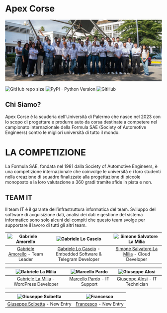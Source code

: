 # Apex Corse

![Project's banner](./Resources/Banners/banner.jpg)

![GitHub repo size](https://img.shields.io/github/repo-size/Formula-SAE/IT)
![PyPI - Python Version](https://img.shields.io/pypi/pyversions/SQLAlchemy)
![GitHub](https://img.shields.io/github/license/Formula-SAE/IT)


## Chi Siamo?

Apex Corse è la scuderia dell’Università di Palermo che nasce nel 2023 con lo scopo di progettare e produrre auto da 
corsa destinate a competere nel campionato internazionale della Formula SAE (Society of Automotive Engineers) contro le
migliori università di tutto il mondo.

# LA COMPETIZIONE

La Formula SAE, fondata nel 1981 dalla Society of Automotive Engineers, è una competizione internazionale che coinvolge 
le università e i loro studenti nella creazione di squadre finalizzate alla progettazione di piccole monoposto e la loro
valutazione a 360 gradi tramite sfide in pista e non.


## TEAM IT

Il team IT è il garante dell’infrastruttura informatica del team. Sviluppo del software di acquisizione dati, analisi 
dei dati e gestione del sistema informatico sono solo alcuni dei compiti che questo team svolge per supportare il lavoro
di tutti gli altri team.


| ![Gabriele Amorello](./Resources/Members/GabrieleAmorello.jpg) | ![Gabriele Lo Cascio](./Resources/Members/GabrieleLoCascio.jpg) | ![Simone Salvatore La Milia](./Resources/Members/SimoneSalvatoreLaMilia.jpg) |
|:--------------------------------------------------------------:|:---------------------------------------------------------------:|:--------------------------------------------------------------------------:|
| [Gabriele Amorello](https://www.linkedin.com/in/gabriele-salvatore-amorello-808954180/) - Team Leader | [Gabriele Lo Cascio](https://www.linkedin.com/in/gabriele-locascio/) - Embedded Software & Telegram Developer | [Simone Salvatore La Milia]() - Cloud Developer |

| ![Gabriele La Milia](./Resources/Members/GabrieleLaMilia.jpg) | ![Marcello Pardo](./Resources/Members/MarcelloPardo.jpg) | ![Giuseppe Alosi](./Resources/Members/GiuseppeAlosi.jpg) |
|:-------------------------------------------------------------:|:-------------------------------------------------------:|:-------------------------------------------------------:|
| [Gabriele La Milia](https://www.linkedin.com/in/gabrielelm/) - WordPress Developer | [Marcello Pardo]() - IT Support | [Giuseppe Alosi](https://www.linkedin.com/in/giuseppe-alosi-47a898202/) - IT Technician |

| ![Giuseppe Scibetta](./Resources/Members/GiuseppeScibetta.jpg) | ![Francesco](./Resources/Members/Francesco.jpg) |
|:-------------------------------------------------------------:|:----------------------------------------------:|
| [Giuseppe Scibetta](https://www.linkedin.com/in/giuseppeshib/) - New Entry | [Francesco]() - New Entry |

